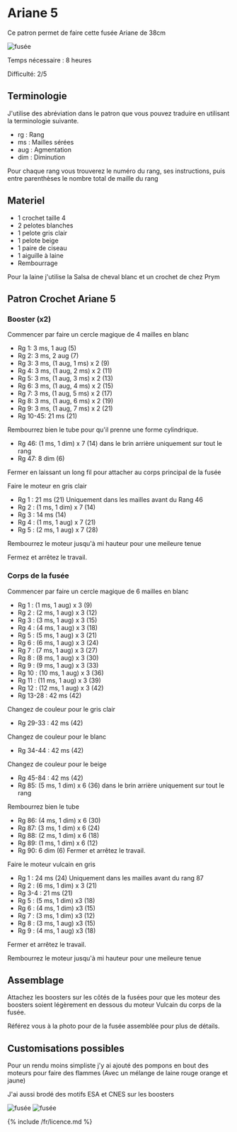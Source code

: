 # Ariane 5

Ce patron permet de faire cette fusée Ariane de 38cm

![fusée](../../../../media/patterns/ariane5/v2/fusee.jpg)

Temps nécessaire  : 8 heures

Difficulté: 2/5

## Terminologie

J'utilise des abréviation dans le patron que vous pouvez traduire en utilisant la terminologie suivante.

* rg : Rang
* ms : Mailles sérées
* aug : Agmentation
* dim : Diminution

Pour chaque rang vous trouverez le numéro du rang, ses instructions, puis entre parenthèses le nombre total de maille du rang

## Materiel

* 1 crochet taille 4
* 2 pelotes blanches
* 1 pelote gris clair
* 1 pelote beige
* 1 paire de ciseau
* 1 aiguille à laine
* Rembourrage

Pour la laine j'utilise la Salsa de cheval blanc et un crochet de chez Prym

## Patron Crochet Ariane 5

### Booster (x2)

Commencer par faire un cercle magique de 4 mailles en blanc

* Rg 1: 3 ms, 1 aug (5)
* Rg 2: 3 ms, 2 aug (7)
* Rg 3: 3 ms, (1 aug, 1 ms) x 2 (9)
* Rg 4: 3 ms, (1 aug, 2 ms) x 2 (11)
* Rg 5: 3 ms, (1 aug, 3 ms) x 2 (13)
* Rg 6: 3 ms, (1 aug, 4 ms) x 2 (15)
* Rg 7: 3 ms, (1 aug, 5 ms) x 2 (17)
* Rg 8: 3 ms, (1 aug, 6 ms) x 2 (19)
* Rg 9: 3 ms, (1 aug, 7 ms) x 2 (21)
* Rg 10-45: 21 ms (21)

Rembourrez bien le tube pour qu'il prenne une forme cylindrique.

* Rg 46: (1 ms, 1 dim) x 7 (14) dans le brin arrière uniquement sur tout le rang
* Rg 47: 8 dim (6)

Fermer en laissant un long fil pour attacher au corps principal de la fusée

Faire le moteur en gris clair

* Rg 1 : 21 ms (21) Uniquement dans les mailles avant du Rang 46
* Rg 2 : (1 ms, 1 dim) x 7 (14)
* Rg 3 : 14 ms (14)
* Rg 4 : (1 ms, 1 aug) x 7 (21)
* Rg 5 : (2 ms, 1 aug) x 7 (28)

Rembourrez le moteur jusqu'à mi hauteur pour une meileure tenue

Fermez et arrêtez le travail.

### Corps de la fusée

Commencer par faire un cercle magique de 6 mailles en blanc

* Rg 1 : (1 ms, 1 aug) x 3 (9)
* Rg 2 : (2 ms, 1 aug) x 3 (12)
* Rg 3 : (3 ms, 1 aug) x 3 (15)
* Rg 4 : (4 ms, 1 aug) x 3 (18)
* Rg 5 : (5 ms, 1 aug) x 3 (21)
* Rg 6 : (6 ms, 1 aug) x 3 (24)
* Rg 7 : (7 ms, 1 aug) x 3 (27)
* Rg 8 : (8 ms, 1 aug) x 3 (30)
* Rg 9 : (9 ms, 1 aug) x 3 (33)
* Rg 10 : (10 ms, 1 aug) x 3 (36)
* Rg 11 : (11 ms, 1 aug) x 3 (39)
* Rg 12 : (12 ms, 1 aug) x 3 (42)
* Rg 13-28 : 42 ms (42)

Changez de couleur pour le gris clair

* Rg 29-33 : 42 ms (42)

Changez de couleur pour le blanc

* Rg 34-44 : 42 ms (42)

Changez de couleur pour le beige

* Rg 45-84 : 42 ms (42)
* Rg 85: (5 ms, 1 dim) x 6 (36) dans le brin arrière uniquement sur tout le rang

Rembourrez bien le tube

* Rg 86: (4 ms, 1 dim) x 6 (30)
* Rg 87: (3 ms, 1 dim) x 6 (24)
* Rg 88: (2 ms, 1 dim) x 6 (18)
* Rg 89: (1 ms, 1 dim) x 6 (12)
* Rg 90: 6 dim (6)
Fermer et arrêtez le travail.

Faire le moteur vulcain en gris

* Rg 1 : 24 ms (24) Uniquement dans les mailles avant du rang 87
* Rg 2 : (6 ms, 1 dim) x 3 (21) 
* Rg 3-4 : 21 ms (21)
* Rg 5 : (5 ms, 1 dim) x3 (18)
* Rg 6 : (4 ms, 1 dim) x3 (15)
* Rg 7 : (3 ms, 1 dim) x3 (12)
* Rg 8 : (3 ms, 1 aug) x3 (15)
* Rg 9 : (4 ms, 1 aug) x3 (18)

Fermer et arrêtez le travail.

Rembourrez le moteur jusqu'à mi hauteur pour une meileure tenue

## Assemblage

Attachez les boosters sur les côtés de la fusées pour que les moteur des boosters soient légèrement en dessous du moteur Vulcain du corps de la fusée.

Référez vous à la photo pour de la fusée assemblée pour plus de détails.

## Customisations possibles

Pour un rendu moins simpliste j'y ai ajouté des pompons en bout des moteurs pour faire des flammes (Avec un mélange de laine rouge orange et jaune)

J'ai aussi brodé des motifs ESA et CNES sur les boosters


![fusée](../../../../media/patterns/ariane5/v2/esacnes1.jpg)
![fusée](../../../../media/patterns/ariane5/v2/esacnes2.jpg)

{% include /fr/licence.md %}